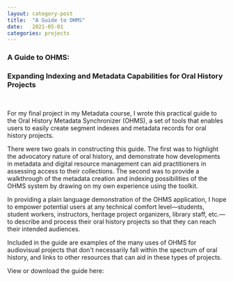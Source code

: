 ```yaml
---
layout: category-post
title:  "A Guide to OHMS"
date:   2021-05-01
categories: projects
---
```


### A Guide to OHMS:
### Expanding Indexing and Metadata Capabilities for Oral History Projects

<br>

For my final project in my Metadata course, I wrote this practical guide to the Oral History Metadata Synchronizer (OHMS), a set of tools that enables users to easily create segment indexes and metadata records for oral history projects. 

There were two goals in constructing this guide. The first was to highlight the advocatory nature of oral history, and demonstrate how developments in metadata and digital resource management can aid practitioners in assessing access to their collections. The second was to provide a walkthrough of the metadata creation and indexing possibilities of the OHMS system by drawing on my own experience using the toolkit.

In providing a plain language demonstration of the OHMS application, I hope to empower potential users at any technical comfort level—students, student workers, instructors, heritage project organizers, library staff, etc.—to describe and process their oral history projects so that they can reach their intended audiences. 

Included in the guide are examples of the many uses of OHMS for audiovisual projects that don't necessarily fall within the spectrum of oral history, and links to other resources that can aid in these types of projects. 

View or download the guide here:


